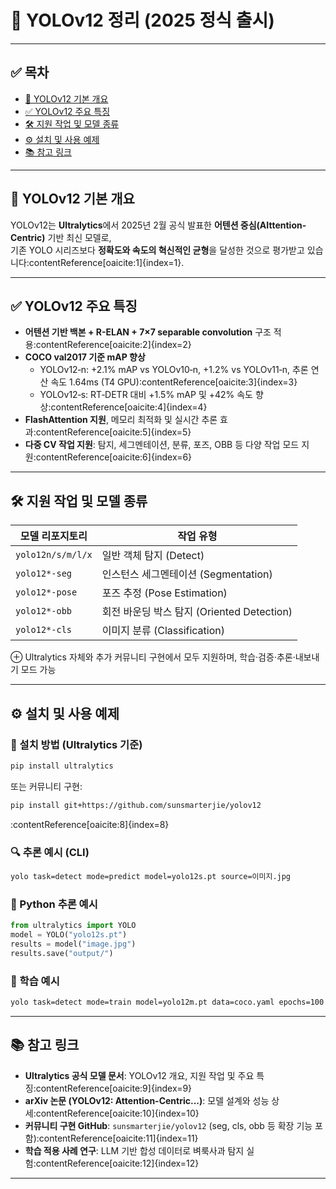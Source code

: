 # 📘 YOLOv12 정리 (2025 정식 출시)

---

## ✅ 목차

- [📘 YOLOv12 기본 개요](#-yolov12-기본-개요)  
- [✅ YOLOv12 주요 특징](#-yolov12-주요-특징)  
- [🛠 지원 작업 및 모델 종류](#-지원-작업-및-모델-종류)  
- [⚙️ 설치 및 사용 예제](#-설치-및-사용-예제)  
- [📚 참고 링크](#-참고-링크)

---

## 📘 YOLOv12 기본 개요

YOLOv12는 **Ultralytics**에서 2025년 2월 공식 발표한 **어텐션 중심(AIttention-Centric)** 기반 최신 모델로,  
기존 YOLO 시리즈보다 **정확도와 속도의 혁신적인 균형**을 달성한 것으로 평가받고 있습니다:contentReference[oaicite:1]{index=1}.

---

## ✅ YOLOv12 주요 특징

- **어텐션 기반 백본 + R-ELAN + 7×7 separable convolution** 구조 적용:contentReference[oaicite:2]{index=2}  
- **COCO val2017 기준 mAP 향상**  
  - YOLOv12‑n: +2.1% mAP vs YOLOv10‑n, +1.2% vs YOLOv11‑n, 추론 연산 속도 1.64ms (T4 GPU):contentReference[oaicite:3]{index=3}  
  - YOLOv12‑s: RT‑DETR 대비 +1.5% mAP 및 +42% 속도 향상:contentReference[oaicite:4]{index=4}  
- **FlashAttention 지원**, 메모리 최적화 및 실시간 추론 효과:contentReference[oaicite:5]{index=5}  
- **다중 CV 작업 지원**: 탐지, 세그멘테이션, 분류, 포즈, OBB 등 다양 작업 모드 지원:contentReference[oaicite:6]{index=6}

---

## 🛠 지원 작업 및 모델 종류

| 모델 리포지토리 | 작업 유형 |
|----------------|-------------|
| `yolo12n/s/m/l/x` | 일반 객체 탐지 (Detect) |
| `yolo12*-seg` | 인스턴스 세그멘테이션 (Segmentation) |
| `yolo12*-pose` | 포즈 추정 (Pose Estimation) |
| `yolo12*-obb` | 회전 바운딩 박스 탐지 (Oriented Detection) |
| `yolo12*-cls` | 이미지 분류 (Classification) |

⊕ Ultralytics 자체와 추가 커뮤니티 구현에서 모두 지원하며, 학습·검증·추론·내보내기 모드 가능

---

## ⚙️ 설치 및 사용 예제

### 🔧 설치 방법 (Ultralytics 기준)
```bash
pip install ultralytics
```
또는 커뮤니티 구현:
```bash
pip install git+https://github.com/sunsmarterjie/yolov12
```
:contentReference[oaicite:8]{index=8}

### 🔍 추론 예시 (CLI)
```bash
yolo task=detect mode=predict model=yolo12s.pt source=이미지.jpg
```
### 🧪 Python 추론 예시
```python
from ultralytics import YOLO
model = YOLO("yolo12s.pt")
results = model("image.jpg")
results.save("output/")
```
### 🧠 학습 예시
```bash
yolo task=detect mode=train model=yolo12m.pt data=coco.yaml epochs=100 imgsz=640
```

---

## 📚 참고 링크

- **Ultralytics 공식 모델 문서**: YOLOv12 개요, 지원 작업 및 주요 특징:contentReference[oaicite:9]{index=9}  
- **arXiv 논문 (YOLOv12: Attention-Centric...)**: 모델 설계와 성능 상세:contentReference[oaicite:10]{index=10}  
- **커뮤니티 구현 GitHub**: `sunsmarterjie/yolov12` (seg, cls, obb 등 확장 기능 포함):contentReference[oaicite:11]{index=11}  
- **학습 적용 사례 연구**: LLM 기반 합성 데이터로 벼룩사과 탐지 실험:contentReference[oaicite:12]{index=12}

---

